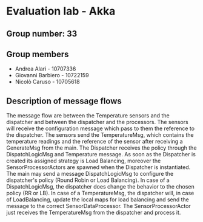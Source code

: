 # Evaluation lab - Akka

## Group number: 33

## Group members

- Andrea Alari - 10707336
- Giovanni Barbiero - 10722159
- Nicolò Caruso - 10705618

## Description of message flows

The message flow are between the Temperature sensors and the dispatcher and between the dispatcher and the processors.
The sensors will receive the configuration message which pass to them the reference to the dispatcher.
The sensors send the TemperatureMsg, which contains the temperature readings and the reference of the sensor after receiving a GenerateMsg from the main.
The Dispatcher receives the policy through the DispatchLogicMsg and Temperature message.
As soon as the Dispatcher is created its assigned strategy is Load Balancing, moreover the SensorProcessorActors are spawned when the Dispatcher is instantiated.
The main may send a message DispatchLogicMsg to configure the dispatcher's policy (Round Robin or Load Balancing).
In case of a DispatchLogicMsg, the dispatcher does change the behavior to the chosen policy (RR or LB).
In case of a TemperatureMsg, the dispatcher will, in case of LoadBalancing, update the local maps for load balancing and 
send the message to the correct SensorDataProcessor.
The SensorProcessorActor just receives the TemperatureMsg from the dispatcher and process it.